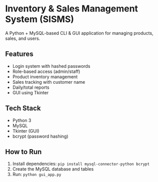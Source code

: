 # Inventory & Sales Management System (SISMS)

A Python + MySQL-based CLI & GUI application for managing products, sales, and users.

## Features
- Login system with hashed passwords
- Role-based access (admin/staff)
- Product inventory management
- Sales tracking with customer name
- Daily/total reports
- GUI using Tkinter

## Tech Stack
- Python 3
- MySQL
- Tkinter (GUI)
- bcrypt (password hashing)

## How to Run
1. Install dependencies: `pip install mysql-connector-python bcrypt`
2. Create the MySQL database and tables
3. Run: `python gui_app.py`

